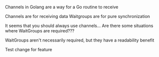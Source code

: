 Channels in Golang are a way for a Go routine to receive 

Channels are for receiving data
Waitgroups are for pure synchronization

It seems that you should always use channels...
Are there some situations where WaitGroups are required???

WaitGroups aren't necessarily required, but they have a readability benefit

Test change for feature